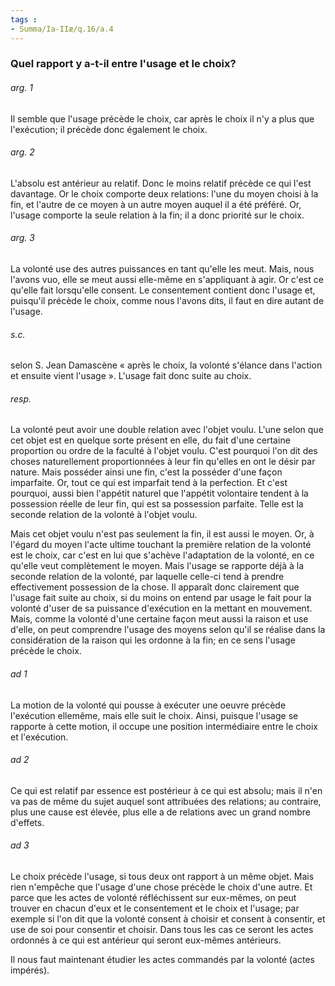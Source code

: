 ```yaml
---
tags : 
- Summa/Ia-IIæ/q.16/a.4
---
```


### Quel rapport y a-t-il entre l'usage et le choix?

###### arg. 1
Il semble que l'usage précède le choix, car après le choix il n'y a plus que l'exécution; il précède donc également le choix. 

###### arg. 2
L'absolu est antérieur au relatif. Donc le moins relatif précède ce qui l'est davantage. Or le choix comporte deux relations: l'une du moyen choisi à la fin, et l'autre de ce moyen à un autre moyen auquel il a été préféré. Or, l'usage comporte la seule relation à la fin; il a donc priorité sur le choix. 

###### arg. 3
La volonté use des autres puissances en tant qu'elle les meut. Mais, nous l'avons vuo, elle se meut aussi elle-même en s'appliquant à agir. Or c'est ce qu'elle fait lorsqu'elle consent. Le consentement contient donc l'usage et, puisqu'il précède le choix, comme nous l'avons dits, il faut en dire autant de l'usage. 

###### s.c.
selon S. Jean Damascène « après le choix, la volonté s'élance dans l'action et ensuite vient l'usage ». L'usage fait donc suite au choix. 

###### resp.
La volonté peut avoir une double relation avec l'objet voulu. L'une selon que cet objet est en quelque sorte présent en elle, du fait d'une certaine proportion ou ordre de la faculté à l'objet voulu. C'est pourquoi l'on dit des choses naturellement proportionnées à leur fin qu'elles en ont le désir par nature. Mais posséder ainsi une fin, c'est la posséder d'une façon imparfaite. Or, tout ce qui est imparfait tend à la perfection. Et c'est pourquoi, aussi bien l'appétit naturel que l'appétit volontaire tendent à la possession réelle de leur fin, qui est sa possession parfaite. Telle est la seconde relation de la volonté à l'objet voulu. 

Mais cet objet voulu n'est pas seulement la fin, il est aussi le moyen. Or, à l'égard du moyen l'acte ultime touchant la première relation de la volonté est le choix, car c'est en lui que s'achève l'adaptation de la volonté, en ce qu'elle veut complètement le moyen. Mais l'usage se rapporte déjà à la seconde relation de la volonté, par laquelle celle-ci tend à prendre effectivement possession de la chose. Il apparaît donc clairement que l'usage fait suite au choix, si du moins on entend par usage le fait pour la volonté d'user de sa puissance d'exécution en la mettant en mouvement. Mais, comme la volonté d'une certaine façon meut aussi la raison et use d'elle, on peut comprendre l'usage des moyens selon qu'il se réalise dans la considération de la raison qui les ordonne à la fin; en ce sens l'usage précède le choix. 

###### ad 1
La motion de la volonté qui pousse à exécuter une oeuvre précède l'exécution ellemême, mais elle suit le choix. Ainsi, puisque l'usage se rapporte à cette motion, il occupe une position intermédiaire entre le choix et l'exécution. 

###### ad 2
Ce qui est relatif par essence est postérieur à ce qui est absolu; mais il n'en va pas de même du sujet auquel sont attribuées des relations; au contraire, plus une cause est élevée, plus elle a de relations avec un grand nombre d'effets. 

###### ad 3
Le choix précède l'usage, si tous deux ont rapport à un même objet. Mais rien n'empêche que l'usage d'une chose précède le choix d'une autre. Et parce que les actes de volonté réfléchissent sur eux-mêmes, on peut trouver en chacun d'eux et le consentement et le choix et l'usage; par exemple si l'on dit que la volonté consent à choisir et consent à consentir, et use de soi pour consentir et choisir. Dans tous les cas ce seront les actes ordonnés à ce qui est antérieur qui seront eux-mêmes antérieurs. 

Il nous faut maintenant étudier les actes commandés par la volonté (actes impérés). 

